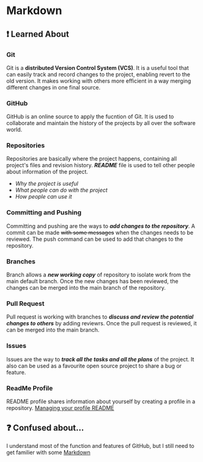 # Markdown
## ❗ Learned About
### Git
Git is a **distributed Version Control System (VCS)**. It is a useful tool that can easily track and record changes to the project, enabling revert to the old version. It makes working with others more efficient in a way merging different changes in one final source. 
### GitHub
GitHub is an online source to apply the fucntion of Git. It is used to collaborate and maintain the history of the projects by all over the software world. 
### Repositories
Repositories are basically where the project happens, containing all project's files and revision history. ***README*** file is used to tell other people about information of the project.
- *Why the project is useful*
- *What people can do with the project*
- *How people can use it*
### Committing and Pushing
Committing and pushing are the ways to ***add changes to the repository***. A commit can be made ~~with some messages~~ when the changes needs to be reviewed. The push command can be used to add that changes to the repository. 
### Branches
Branch allows a ***new working copy*** of repository to isolate work from the main default branch. Once the new changes has been reviewed, the changes can be merged into the main branch of the repository. 
### Pull Request
Pull request is working with branches to ***discuss and review the potential changes to others*** by adding reviewrs. Once the pull request is reviewed, it can be merged into the main branch. 
### Issues
Issues are the way to ***track all the tasks and all the plans*** of the project. It also can be used as a favourite open source project to share a bug or feature. 
### ReadMe Profile
README profile shares information about yourself by creating a profile in a repository. [Managing your profile README](https://docs.github.com/en/account-and-profile/setting-up-and-managing-your-github-profile/customizing-your-profile/managing-your-profile-readme#about-your-profile-readme)
## ❓ Confused about...
I understand most of the function and features of GitHub, but I still need to get familier with some [Markdown](https://docs.github.com/en/get-started/writing-on-github/getting-started-with-writing-and-formatting-on-github/basic-writing-and-formatting-syntax#headings) 
